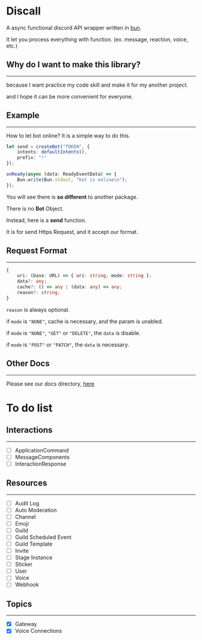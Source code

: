 # Discall
A async functional discord API wrapper written in [bun](https://github.com/Jarred-Sumner/bun).

It let you process everything with function. (ex. message, reaction, voice, etc.)



## Why do I want to make this library?
---
because I want practice my code skill and make it for my another project.

and I hope it can be more convenient for everyone.

## Example
---
How to let bot online? It is a simple way to do this.
```ts
let send = createBot("TOKEN", {
    intents: defaultIntents(),
    prefix: "!"
});

onReady(async (data: ReadyEventData) => {
    Bun.write(Bun.stdout, "bot is online\n");
});
```

You will see there is **so different** to another package.

There is no **Bot** Object. 

Instead, here is a **send** function.

It is for send Https Request, and it accept our format.

## Request Format
---
```ts
{
    uri: (base: URL) => { uri: string, mode: string };
    data?: any;
    cache?: () => any | (data: any) => any;
    reason?: string;
}
```

`reason` is always optional.

if `mode` is `"NONE"`, cache is necessary, and the param is unabled.

if `mode` is `"NONE"`, `"GET"` or `"DELETE"`, the `data` is disable.

if `mode` is `"POST"` or `"PATCH"`, the `data` is necessary.

## Other Docs
---
Please see our docs directory, [here](/docs)

# To do list

## Interactions
---
- [ ] ApplicationCommand
- [ ] MessageComponents
- [ ] InteractionResponse
## Resources
---
- [ ] Audit Log
- [ ] Auto Moderation
- [ ] Channel
- [ ] Emoji
- [ ] Guild
- [ ] Guild Scheduled Event
- [ ] Guild Template
- [ ] Invite
- [ ] Stage Instance
- [ ] Sticker
- [ ] User
- [ ] Voice
- [ ] Webhook
## Topics
---
- [x] Gateway
- [x] Voice Connections